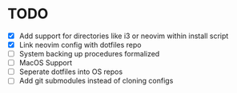 # TODO

- [x] Add support for directories like i3 or neovim within install script
- [x] Link neovim config with dotfiles repo
- [ ] System backing up procedures formalized
- [ ] MacOS Support
- [ ] Seperate dotfiles into OS repos
- [ ] Add git submodules instead of cloning configs

